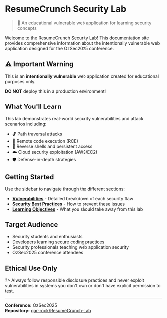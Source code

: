 # ResumeCrunch Security Lab

> 🔐 An educational vulnerable web application for learning security concepts

Welcome to the ResumeCrunch Security Lab! This documentation site provides comprehensive information about the intentionally vulnerable web application designed for the OzSec2025 conference.

## ⚠️ Important Warning

This is an **intentionally vulnerable** web application created for educational purposes only. 

**DO NOT** deploy this in a production environment!

## What You'll Learn

This lab demonstrates real-world security vulnerabilities and attack scenarios including:

- 🔓 Path traversal attacks
- 💉 Remote code execution (RCE)
- 🐚 Reverse shells and persistent access
- ☁️ Cloud security exploitation (AWS/EC2)
- 🛡️ Defense-in-depth strategies

## Getting Started

Use the sidebar to navigate through the different sections:

- **[Vulnerabilities](vulnerabilities.md)** - Detailed breakdown of each security flaw
- **[Security Best Practices](security-best-practices.md)** - How to prevent these issues
- **[Learning Objectives](learning-objectives.md)** - What you should take away from this lab

## Target Audience

- Security students and enthusiasts
- Developers learning secure coding practices
- Security professionals teaching web application security
- OzSec2025 conference attendees

## Ethical Use Only

?> Always follow responsible disclosure practices and never exploit vulnerabilities in systems you don't own or don't have explicit permission to test.

---

**Conference:** OzSec2025  
**Repository:** [gar-rock/ResumeCrunch-Lab](https://github.com/gar-rock/ResumeCrunch-Lab)
